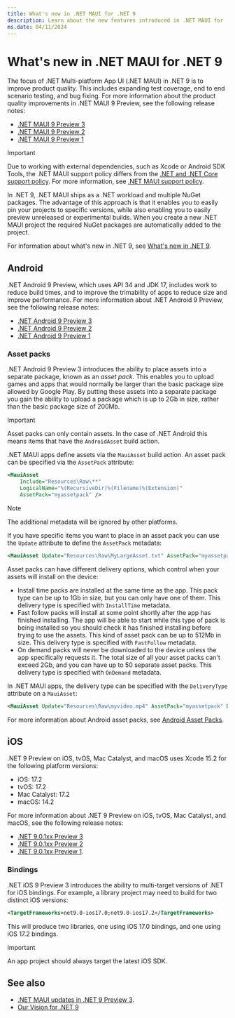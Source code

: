 ```yaml
---
title: What's new in .NET MAUI for .NET 9
description: Learn about the new features introduced in .NET MAUI for .NET 9.
ms.date: 04/11/2024
---
```


# What's new in .NET MAUI for .NET 9

The focus of .NET Multi-platform App UI (.NET MAUI) in .NET 9 is to improve product quality. This includes expanding test coverage, end to end scenario testing, and bug fixing. For more information about the product quality improvements in .NET MAUI 9 Preview, see the following release notes:

- [.NET MAUI 9 Preview 3](https://github.com/dotnet/maui/releases/tag/9.0.100-preview.3.10457)
- [.NET MAUI 9 Preview 2](https://github.com/dotnet/maui/releases/tag/9.0.0-preview.2.10293)
- [.NET MAUI 9 Preview 1](https://github.com/dotnet/maui/releases/tag/9.0.100-preview.1.9973)

> [!IMPORTANT]
> Due to working with external dependencies, such as Xcode or Android SDK Tools, the .NET MAUI support policy differs from the [.NET and .NET Core support policy](https://dotnet.microsoft.com/platform/support/policy/maui). For more information, see [.NET MAUI support policy](https://dotnet.microsoft.com/platform/support/policy/maui).

In .NET 9, .NET MAUI ships as a .NET workload and multiple NuGet packages. The advantage of this approach is that it enables you to easily pin your projects to specific versions, while also enabling you to easily preview unreleased or experimental builds. When you create a new .NET MAUI project the required NuGet packages are automatically added to the project.

For information about what's new in .NET 9, see [What's new in .NET 9](/dotnet/core/whats-new/dotnet-9/overview).

## Android

.NET Android 9 Preview, which uses API 34 and JDK 17, includes work to reduce build times, and to improve the trimability of apps to reduce size and improve performance. For more information about .NET Android 9 Preview, see the following release notes:

- [.NET Android 9 Preview 3](https://github.com/xamarin/xamarin-android/releases/tag/34.99.0-preview.3.189)
- [.NET Android 9 Preview 2](https://github.com/xamarin/xamarin-android/releases/tag/34.99.0-preview.2.189)
- [.NET Android 9 Preview 1](https://github.com/xamarin/xamarin-android/releases/tag/34.99.0-preview.1.151)

### Asset packs

.NET Android 9 Preview 3 introduces the ability to place assets into a separate package, known as an *asset pack*. This enables you to upload games and apps that would normally be larger than the basic package size allowed by Google Play. By putting these assets into a separate package you gain the ability to upload a package which is up to 2Gb in size, rather than the basic package size of 200Mb.

> [!IMPORTANT]
> Asset packs can only contain assets. In the case of .NET Android this means items that have the `AndroidAsset` build action.

.NET MAUI apps define assets via the `MauiAsset` build action. An asset pack can be specified via the `AssetPack` attribute:

```xml
<MauiAsset
    Include="Resources\Raw\**"
    LogicalName="%(RecursiveDir)%(Filename)%(Extension)"
    AssetPack="myassetpack" />
```

> [!NOTE]
> The additional metadata will be ignored by other platforms.

If you have specific items you want to place in an asset pack you can use the `Update` attribute to define the `AssetPack` metadata:

```xml
<MauiAsset Update="Resources\Raw\MyLargeAsset.txt" AssetPack="myassetpack" />
```

Asset packs can have different delivery options, which control when your assets will install on the device:

- Install time packs are installed at the same time as the app. This pack type can be up to 1Gb in size, but you can only have one of them. This delivery type is specified with `InstallTime` metadata.
- Fast follow packs will install at some point shortly after the app has finished installing. The app will be able to start while this type of pack is being installed so you should check it has finished installing before trying to use the assets. This kind of asset pack can be up to 512Mb in size. This delivery type is specified with `FastFollow` metadata.
- On demand packs will never be downloaded to the device unless the app specifically requests it. The total size of all your asset packs can't exceed 2Gb, and you can have up to 50 separate asset packs. This delivery type is specified with `OnDemand` metadata.

In .NET MAUI apps, the delivery type can be specified with the `DeliveryType` attribute on a `MauiAsset`:

```xml
<MauiAsset Update="Resources\Raw\myvideo.mp4" AssetPack="myassetpack" DeliveryType="FastFollow" />
```

For more information about Android asset packs, see [Android Asset Packs](https://github.com/xamarin/xamarin-android/blob/main/Documentation/guides/AndroidAssetPacks.md).

## iOS

.NET 9 Preview on iOS, tvOS, Mac Catalyst, and macOS uses Xcode 15.2 for the following platform versions:

- iOS: 17.2
- tvOS: 17.2
- Mac Catalyst: 17.2
- macOS: 14.2

For more information about .NET 9 Preview on iOS, tvOS, Mac Catalyst, and macOS, see the following release notes:

- [.NET 9.0.1xx Preview 3](https://github.com/xamarin/xamarin-macios/releases/tag/dotnet-9.0.1xx-preview3-9429)
- [.NET 9.0.1xx Preview 2](https://github.com/xamarin/xamarin-macios/releases/tag/dotnet-9.0.1xx-preview2-9244)
- [.NET 9.0.1xx Preview 1](https://github.com/xamarin/xamarin-macios/releases/tag/dotnet-9.0.1xx-preview1-9088).

### Bindings

.NET iOS 9 Preview 3 introduces the ability to multi-target versions of .NET for iOS bindings. For example, a library project may need to build for two distinct iOS versions:

```xml
<TargetFrameworks>net9.0-ios17.0;net9.0-ios17.2</TargetFrameworks>
```

This will produce two libraries, one using iOS 17.0 bindings, and one using iOS 17.2 bindings.

> [!IMPORTANT]
> An app project should always target the latest iOS SDK.

## See also

- [.NET MAUI updates in .NET 9 Preview 3](https://github.com/dotnet/core/blob/main/release-notes/9.0/preview/preview3/dotnetmaui.md).
- [Our Vision for .NET 9](https://devblogs.microsoft.com/dotnet/our-vision-for-dotnet-9/)
